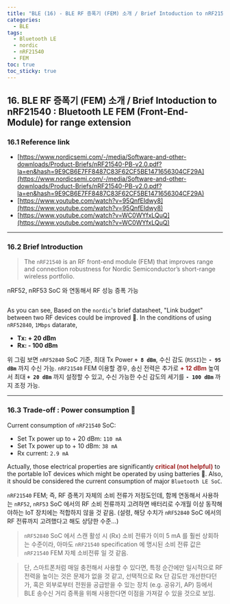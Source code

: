 ```yaml
---
title: "BLE (16) - BLE RF 증폭기 (FEM) 소개 / Brief Intoduction to nRF21540 : Bluetooth LE range extender"
categories:
  - BLE
tags:
  - Bluetooth LE
  - nordic
  - nRF21540
  - FEM
toc: true
toc_sticky: true
---
```


## 16.  BLE RF 증폭기 (FEM) 소개 / Brief Intoduction to nRF21540 : Bluetooth LE FEM (Front-End-Module) for range extension

### 16.1 Reference link 

- [https://www.nordicsemi.com/-/media/Software-and-other-downloads/Product-Briefs/nRF21540-PB-v2.0.pdf?la=en&hash=9E9CB6E7FF8487C83F62CF5BE1471656304CF29A](https://www.nordicsemi.com/-/media/Software-and-other-downloads/Product-Briefs/nRF21540-PB-v2.0.pdf?la=en&hash=9E9CB6E7FF8487C83F62CF5BE1471656304CF29A)
- [https://www.youtube.com/watch?v=95QnfEIdwy8](https://www.youtube.com/watch?v=95QnfEIdwy8)
- [https://www.youtube.com/watch?v=WC0WYfxLQuQ](https://www.youtube.com/watch?v=WC0WYfxLQuQ)

---

### 16.2 Brief Introduction

>The `nRF21540` is an RF front-end module (FEM) that improves range and connection robustness for Nordic Semiconductor’s short-range wireless portfolio. 

nRF52, nRF53 SoC 와 연동해서 RF 성능 증폭 가능

<figure style="width: 100%" class="align-center">
  <img src="{{ site.url }}{{ site.baseurl }}/assets/images/ble-nrf21540-fig1.png" alt="">
</figure>

As you can see, Based on the `nordic`'s brief datasheet, "Link budget" between two RF devices could be improved 📡. In the conditions of using `nRF52840`, `1Mbps` datarate,

* **Tx: + 20 dBm**
* **Rx: - 100 dBm**

위 그림 보면 `nRF52840` SoC 기준, 최대 Tx Power **`+ 8 dBm`**, 수신 감도 (`RSSI`)는 **`- 95 dBm`** 까지 수신 가능. `nRF21540` FEM 이용할 경우, 송신 전력은 추가로 <span style="color:#A02020"><b>+ 12 dBm</b></span> 높여서 최대 **`+ 20 dBm`** 까지 설정할 수 있고, 수신 가능한 수신 감도의 세기를 **`- 100 dBm`** 까지 조정 가능.

---

### 16.3 Trade-off : Power consumption 🔌 

Current consumption of `nRF21540` SoC:

* Set Tx power up to + 20 dBm: `110 mA`
* Set Tx power up to + 10 dBm: `38 mA`
* Rx current: `2.9 mA`

Actually, those electrical properties are significantly <span style="color:#A02020"><b>critical (not helpful)</b></span> to the portable IoT devices which might be operated by using batteries 🔋. Also, it should be considered the current consumption of major `Bluetooth LE SoC`.

`nRF21540` FEM; 즉, RF 증폭기 자체의 소비 전류가 저정도인데, 함께 연동해서 사용하는 `nRF52`, `nRF53` SoC 에서의 RF 소비 전류까지 고려하면 배터리로 수개월 이상 동작해야하는 IoT 장치에는 적합하지 않을 것 같음. (설령, 해당 수치가 `nRF52840` SoC 에서의 RF 전류까지 고려했다고 해도 상당한 수준...)

>`nRF52840` SoC 에서 스캔 활성 시 (Rx) 소비 전류가 이미 5 mA 를 훨씬 상회하는 수준이라, 아마도 `nRF21540` specification 에 명시된 소비 전류 값은 `nRF21540` FEM 자체 소비전류 일 것 같음.

>단, 스마트폰처럼 매일 충전해서 사용할 수 있다면, 특정 순간에만 일시적으로 RF 전력을 높이는 것은 문제가 없을 것 같고, 선택적으로 Rx 단 감도만 개선한다던가, 혹은 외부로부터 전원을 공급받을 수 있는 장치 (e.g. 공유기, AP) 등에서 BLE 송수신 거리 증폭을 위해 사용한다면 이점을 가져갈 수 있을 것으로 보임.
